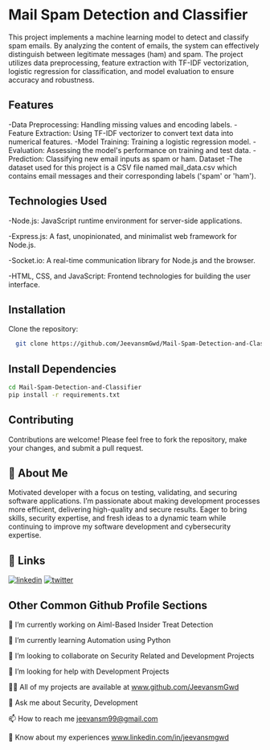 
# Mail Spam Detection and Classifier

This project implements a machine learning model to detect and classify spam emails. By analyzing the content of emails, the system can effectively distinguish between legitimate messages (ham) and spam. The project utilizes data preprocessing, feature extraction with TF-IDF vectorization, logistic regression for classification, and model evaluation to ensure accuracy and robustness.
## Features

-Data Preprocessing: Handling missing values and encoding labels. 
-Feature Extraction: Using TF-IDF vectorizer to convert text data into numerical features. 
-Model Training: Training a logistic regression model. 
-Evaluation: Assessing the model's performance on training and test data. 
-Prediction: Classifying new email inputs as spam or ham. Dataset 
-The dataset used for this project is a CSV file named mail_data.csv which contains email messages and their corresponding labels ('spam' or 'ham').


## Technologies Used
-Node.js: JavaScript runtime environment for server-side applications.

-Express.js: A fast, unopinionated, and minimalist web framework for Node.js.

-Socket.io: A real-time communication library for Node.js and the browser.

-HTML, CSS, and JavaScript: Frontend technologies for building the user interface.

## Installation

Clone the repository:

```bash
  git clone https://github.com/JeevansmGwd/Mail-Spam-Detection-and-Classifier.git
```
## Install Dependencies
```bash
cd Mail-Spam-Detection-and-Classifier
pip install -r requirements.txt
```


    
## Contributing

Contributions are welcome! Please feel free to fork the repository, make your changes, and submit a pull request.

## 🚀 About Me

Motivated developer with a focus on testing, validating, and securing software applications. I’m passionate about making development processes more efficient, delivering high-quality and secure results. Eager to bring skills, security expertise, and fresh ideas to a dynamic team while continuing to improve my software development and cybersecurity expertise.
## 🔗 Links
[![linkedin](https://img.shields.io/badge/linkedin-0A66C2?style=for-the-badge&logo=linkedin&logoColor=white)](www.github.com/JeevansmGwd)
[![twitter](https://img.shields.io/badge/twitter-1DA1F2?style=for-the-badge&logo=twitter&logoColor=white)](www.x.com/Jeevansm_Gowda)


## Other Common Github Profile Sections
🔭 I’m currently working on Aiml-Based Insider Treat Detection

🌱 I’m currently learning Automation using Python

👯 I’m looking to collaborate on Security Related and Development Projects

🤝 I’m looking for help with Development Projects

👨‍💻 All of my projects are available at www.github.com/JeevansmGwd

💬 Ask me about Security, Development

📫 How to reach me jeevansm99@gmail.com

📄 Know about my experiences www.linkedin.com/in/jeevansmgwd

